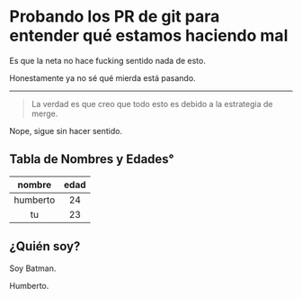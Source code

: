 # Probando los PR de git para entender qué estamos haciendo mal

Es que la neta no hace fucking sentido nada de esto.

Honestamente ya no sé qué mierda está pasando.

---

> La verdad es que creo que todo esto es debido a la estrategia de merge.

Nope, sigue sin hacer sentido.

## Tabla de Nombres y Edades°

|nombre|edad|
|:---:|:---:|
|humberto|24|
|tu|23|


## ¿Quién soy?

Soy Batman.

Humberto.

